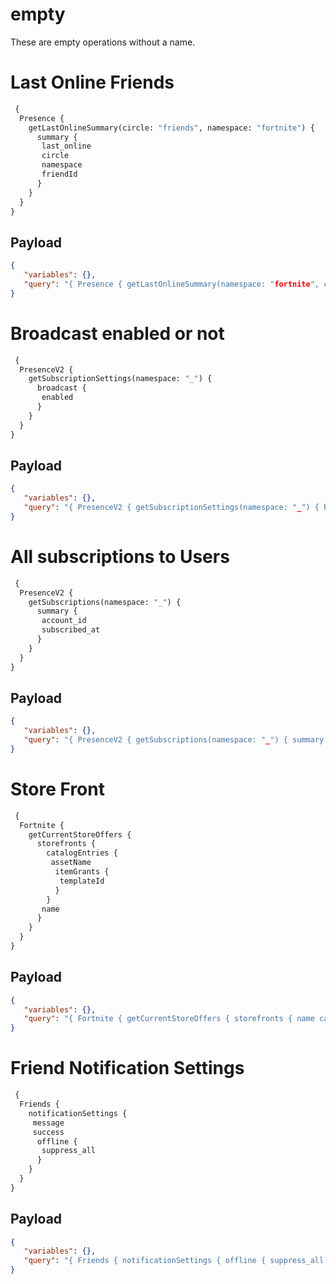 # empty
These are empty operations without a name.

# Last Online Friends
```graphql
 {
  Presence {
    getLastOnlineSummary(circle: "friends", namespace: "fortnite") {
      summary {
       last_online
       circle
       namespace
       friendId
      }
    }
  }
}
```

## Payload
```json
{
   "variables": {},
   "query": "{ Presence { getLastOnlineSummary(namespace: "fortnite", circle: "friends") { summary { friendId namespace circle last_online } } } }"
}
```

# Broadcast enabled or not
```graphql
 {
  PresenceV2 {
    getSubscriptionSettings(namespace: "_") {
      broadcast {
       enabled
      }
    }
  }
}
```

## Payload
```json
{
   "variables": {},
   "query": "{ PresenceV2 { getSubscriptionSettings(namespace: "_") { broadcast { enabled } } } }"
}
```

# All subscriptions to Users
```graphql
 {
  PresenceV2 {
    getSubscriptions(namespace: "_") {
      summary {
       account_id
       subscribed_at
      }
    }
  }
}
```

## Payload
```json
{
   "variables": {},
   "query": "{ PresenceV2 { getSubscriptions(namespace: "_") { summary { subscribed_at account_id } } } }"
}
```

# Store Front
```graphql
 {
  Fortnite {
    getCurrentStoreOffers {
      storefronts {
        catalogEntries {
         assetName
          itemGrants {
           templateId
          }
        }
       name
      }
    }
  }
}
```

## Payload
```json
{
   "variables": {},
   "query": "{ Fortnite { getCurrentStoreOffers { storefronts { name catalogEntries { itemGrants { templateId } assetName } } } } }"
}
```

# Friend Notification Settings
```graphql
 {
  Friends {
    notificationSettings {
     message
     success
      offline {
       suppress_all
      }
    }
  }
}
```

## Payload
```json
{
   "variables": {},
   "query": "{ Friends { notificationSettings { offline { suppress_all } success message } } }"
}
```
